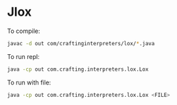 # Jlox

To compile:
```sh
javac -d out com/craftinginterpreters/lox/*.java
```

To run repl:
```sh
java -cp out com.crafting.interpreters.lox.Lox
```

To run with file:
```sh
java -cp out com.crafting.interpreters.lox.Lox <FILE>
```

